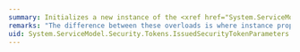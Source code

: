 ```yaml
---
summary: Initializes a new instance of the <xref href="System.ServiceModel.Security.Tokens.IssuedSecurityTokenParameters"></xref> class.
remarks: "The difference between these overloads is where instance property values come from. <xref:System.ServiceModel.Security.Tokens.IssuedSecurityTokenParameters.%23ctor%2A> sets them to their default values. <xref:System.ServiceModel.Security.Tokens.IssuedSecurityTokenParameters.%23ctor%2A> takes them from the instance referenced by the input parameter.  \n  \n The other constructors set them to their default values and then set other properties based on the input parameters."
uid: System.ServiceModel.Security.Tokens.IssuedSecurityTokenParameters.#ctor*
---
```

